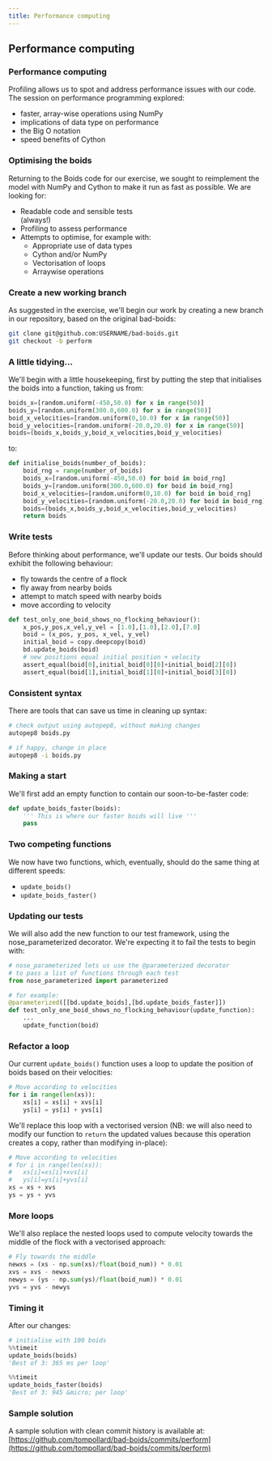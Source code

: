 ```yaml
---
title: Performance computing
---
```


## Performance computing

### Performance computing

Profiling allows us to spot and address performance issues with our code. The session on performance programming explored: 

* faster, array-wise operations using NumPy
* implications of data type on performance
* the Big O notation
* speed benefits of Cython

### Optimising the boids

Returning to the Boids code for our exercise, we sought to reimplement the model with NumPy and Cython to make it run as fast as possible. We are looking for:

* Readable code and sensible tests <div class="fragment grow">(always!)</div>
* Profiling to assess performance
* Attempts to optimise, for example with:
    - Appropriate use of data types
    - Cython and/or NumPy
    - Vectorisation of loops
    - Arraywise operations

### Create a new working branch

As suggested in the exercise, we'll begin our work by creating a new branch in our repository, based on the original bad-boids:

``` bash
git clone git@github.com:USERNAME/bad-boids.git
git checkout -b perform
```

### A little tidying...

We'll begin with a little housekeeping, first by putting the step that initialises the boids into a function, taking us from:

``` python
boids_x=[random.uniform(-450,50.0) for x in range(50)]
boids_y=[random.uniform(300.0,600.0) for x in range(50)]
boid_x_velocities=[random.uniform(0,10.0) for x in range(50)]
boid_y_velocities=[random.uniform(-20.0,20.0) for x in range(50)]
boids=(boids_x,boids_y,boid_x_velocities,boid_y_velocities)
```

to:

``` python
def initialise_boids(number_of_boids):
    boid_rng = range(number_of_boids)
    boids_x=[random.uniform(-450,50.0) for boid in boid_rng]
    boids_y=[random.uniform(300.0,600.0) for boid in boid_rng]
    boid_x_velocities=[random.uniform(0,10.0) for boid in boid_rng]
    boid_y_velocities=[random.uniform(-20.0,20.0) for boid in boid_rng]
    boids=(boids_x,boids_y,boid_x_velocities,boid_y_velocities)
    return boids
```

<!--
Reminder about the importance of tests, which most people completing the exercise neglected. Also, if refactoring, keep the original functionality. Still need to plot. Still need to be able to run.
-->

### Write tests

Before thinking about performance, we'll update our tests. Our boids should exhibit the following behaviour:

* fly towards the centre of a flock
* fly away from nearby boids
* attempt to match speed with nearby boids
* move according to velocity

``` python 
def test_only_one_boid_shows_no_flocking_behaviour():
    x_pos,y_pos,x_vel,y_vel = [1.0],[1.0],[2.0],[7.0]
    boid = (x_pos, y_pos, x_vel, y_vel)
    initial_boid = copy.deepcopy(boid)
    bd.update_boids(boid)
    # new positions equal initial position + velocity
    assert_equal(boid[0],initial_boid[0][0]+initial_boid[2][0])
    assert_equal(boid[1],initial_boid[1][0]+initial_boid[3][0])
```

### Consistent syntax

There are tools that can save us time in cleaning up syntax:

``` bash
# check output using autopep8, without making changes
autopep8 boids.py

# if happy, change in place
autopep8 -i boids.py
```

### Making a start

We'll first add an empty function to contain our soon-to-be-faster code:

``` python
def update_boids_faster(boids):
    ''' This is where our faster boids will live '''
    pass
```

### Two competing functions

We now have two functions, which, eventually, should do the same thing at different speeds:

* ```update_boids()```
* ```update_boids_faster()```

### Updating our tests
  
We will also add the new function to our test framework, using the nose_parameterized decorator. We're expecting it to fail the tests to begin with:

``` python
# nose_parameterized lets us use the @parameterized decorator
# to pass a list of functions through each test
from nose_parameterized import parameterized

# for example:
@parameterized([[bd.update_boids],[bd.update_boids_faster]])
def test_only_one_boid_shows_no_flocking_behaviour(update_function):
    ...
    update_function(boid)
```

### Refactor a loop

Our current ```update_boids()``` function uses a loop to update the position of boids based on their velocities:

``` python
# Move according to velocities
for i in range(len(xs)):
    xs[i] = xs[i] + xvs[i]
    ys[i] = ys[i] + yvs[i]
```
  
We'll replace this loop with a vectorised version (NB: we will also need to modify our function to ```return``` the updated values because this operation creates a copy, rather than modifying in-place):

``` python
# Move according to velocities
# for i in range(len(xs)):
#   xs[i]=xs[i]+xvs[i]
#   ys[i]=ys[i]+yvs[i]
xs = xs + xvs
ys = ys + yvs
```

### More loops
  
We'll also replace the nested loops used to compute velocity towards the middle of the flock with a vectorised approach:

``` python
# Fly towards the middle
newxs = (xs - np.sum(xs)/float(boid_num)) * 0.01
xvs = xvs - newxs
newys = (ys - np.sum(ys)/float(boid_num)) * 0.01
yvs = yvs - newys
```

### Timing it

After our changes:

``` python
# initialise with 100 boids
%%timeit
update_boids(boids)
'Best of 3: 365 ms per loop'

%%timeit
update_boids_faster(boids)
'Best of 3: 945 &micro; per loop'
```


<!-- 
Current version
update_boids: Best of 3: 365 ms per loop 
update_boids_faster: Best of 3: 945 µs per loop

-->

### Sample solution

A sample solution with clean commit history is available at: 
[https://github.com/tompollard/bad-boids/commits/perform](https://github.com/tompollard/bad-boids/commits/perform)



